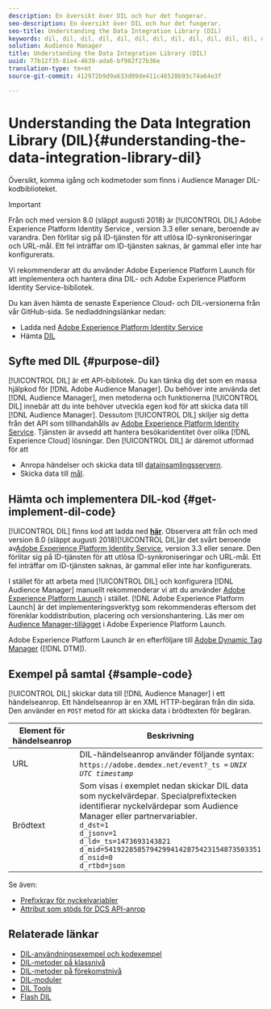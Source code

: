 ```yaml
---
description: En översikt över DIL och hur det fungerar.
seo-description: En översikt över DIL och hur det fungerar.
seo-title: Understanding the Data Integration Library (DIL)
keywords: dil, dil, dil, dil, dil, dil, dil, dil, dil, dil, dil, dil, dil, dil, dil, dil, dil, dil, dil, dil, dil, dil, dil, dil, dil, dil, dil, dil, dil, dil, dil, dil, dil, dil,
solution: Audience Manager
title: Understanding the Data Integration Library (DIL)
uuid: 77b12f35-81e4-4639-ada6-bf982f27b36e
translation-type: tm+mt
source-git-commit: 412972b9d9a633d09de411c46528b93c74a64e3f

---
```



# Understanding the Data Integration Library (DIL){#understanding-the-data-integration-library-dil}

Översikt, komma igång och kodmetoder som finns i Audience Manager DIL-kodbiblioteket.

>[!IMPORTANT]
>
>Från och med version 8.0 (släppt augusti 2018) är [!UICONTROL DIL] Adobe Experience Platform Identity Service [](https://docs.adobe.com/content/help/en/id-service/using/home.html), version 3.3 eller senare, beroende av varandra. Den förlitar sig på ID-tjänsten för att utlösa ID-synkroniseringar och URL-mål. Ett fel inträffar om ID-tjänsten saknas, är gammal eller inte har konfigurerats.
>
>Vi rekommenderar att du använder Adobe Experience Platform Launch för att implementera och hantera dina DIL- och Adobe Experience Platform Identity Service-bibliotek.

Du kan även hämta de senaste Experience Cloud- och DIL-versionerna från vår GitHub-sida. Se nedladdningslänkar nedan:

* Ladda ned [Adobe Experience Platform Identity Service](https://github.com/Adobe-Marketing-Cloud/id-service/releases)
* Hämta [DIL](https://github.com/Adobe-Marketing-Cloud/dil/releases)

## Syfte med DIL {#purpose-dil}

[!UICONTROL DIL] är ett API-bibliotek. Du kan tänka dig det som en massa hjälpkod för [!DNL Adobe Audience Manager]. Du behöver inte använda det [!DNL Audience Manager], men metoderna och funktionerna [!UICONTROL DIL] innebär att du inte behöver utveckla egen kod för att skicka data till [!DNL Audience Manager]. Dessutom [!UICONTROL DIL] skiljer sig detta från det API som tillhandahålls av [Adobe Experience Platform Identity Service](https://docs.adobe.com/content/help/en/id-service/using/home.html). Tjänsten är avsedd att hantera besökaridentitet över olika [!DNL Experience Cloud] lösningar. Den [!UICONTROL DIL] är däremot utformad för att

* Anropa händelser och skicka data till [datainsamlingsservern](../reference/system-components/components-data-collection.md).
* Skicka data till [mål](../features/destinations/destinations.md).

## Hämta och implementera DIL-kod {#get-implement-dil-code}

[!UICONTROL DIL] finns kod att ladda ned **[här](https://github.com/Adobe-Marketing-Cloud/dil/releases)**. Observera att från och med version 8.0 (släppt augusti 2018)[!UICONTROL DIL]är det svårt beroende av[Adobe Experience Platform Identity Service](https://docs.adobe.com/content/help/en/id-service/using/home.html), version 3.3 eller senare. Den förlitar sig på ID-tjänsten för att utlösa ID-synkroniseringar och URL-mål. Ett fel inträffar om ID-tjänsten saknas, är gammal eller inte har konfigurerats.

I stället för att arbeta med [!UICONTROL DIL] och konfigurera [!DNL Audience Manager] manuellt rekommenderar vi att du använder [Adobe Experience Platform Launch](https://docs.adobelaunch.com/) i stället. [!DNL Adobe Experience Platform Launch] är det implementeringsverktyg som rekommenderas eftersom det förenklar koddistribution, placering och versionshantering. Läs mer om [Audience Manager-tillägget](https://docs.adobelaunch.com/extension-reference/web/adobe-audience-manager-extension) i Adobe Experience Platform Launch.

Adobe Experience Platform Launch är en efterföljare till [Adobe Dynamic Tag Manager](https://docs.adobe.com/content/help/en/dtm/using/c-overview.html) ([!DNL DTM]).

## Exempel på samtal {#sample-code}

[!UICONTROL DIL] skickar data till [!DNL Audience Manager] i ett händelseanrop. Ett händelseanrop är en XML HTTP-begäran från din sida. Den använder en `POST` metod för att skicka data i brödtexten för begäran.

| Element för händelseanrop | Beskrivning |
|--- |--- |
| URL | DIL-händelseanrop använder följande syntax: `https://adobe.demdex.net/event?_ts =` *`UNIX UTC timestamp`* |
| Brödtext | Som visas i exemplet nedan skickar DIL data som nyckelvärdepar. Specialprefixtecken identifierar nyckelvärdepar som Audience Manager eller partnervariabler.<br>`d_dst=1`<br>`d_jsonv=1`<br>`d_ld=_ts=1473693143821`<br>`d_mid=54192285857942994142875423154873503351`<br>`d_nsid=0`<br>`d_rtbd=json`<br> |

Se även:
* [Prefixkrav för nyckelvariabler](../features/traits/trait-variable-prefixes.md)
* [Attribut som stöds för DCS API-anrop](../api/dcs-intro/dcs-api-reference/dcs-keys.md)

## Relaterade länkar

* [DIL-användningsexempel och kodexempel](/help/using/dil/dil-use-cases.md)
* [DIL-metoder på klassnivå](/help/using/dil/dil-class-overview/dil-start.md)
* [DIL-metoder på förekomstnivå](/help/using/dil/dil-instance-methods.md)
* [DIL-moduler](/help/using/dil/dil-modules.md)
* [DIL Tools](/help/using/dil/dil-tools.md)
* [Flash DIL](/help/using/dil/dil-flash.md)